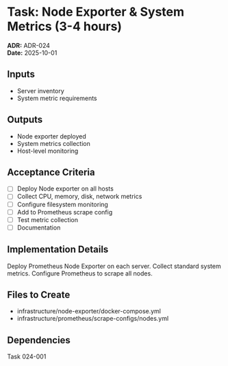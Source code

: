 # Task: Node Exporter & System Metrics (3-4 hours)
**ADR:** ADR-024  
**Date:** 2025-10-01

## Inputs
- Server inventory
- System metric requirements

## Outputs
- Node exporter deployed
- System metrics collection
- Host-level monitoring

## Acceptance Criteria
- [ ] Deploy Node exporter on all hosts
- [ ] Collect CPU, memory, disk, network metrics
- [ ] Configure filesystem monitoring
- [ ] Add to Prometheus scrape config
- [ ] Test metric collection
- [ ] Documentation

## Implementation Details
Deploy Prometheus Node Exporter on each server. Collect standard system metrics. Configure Prometheus to scrape all nodes.

## Files to Create
- infrastructure/node-exporter/docker-compose.yml
- infrastructure/prometheus/scrape-configs/nodes.yml

## Dependencies
Task 024-001